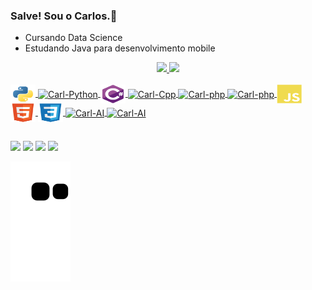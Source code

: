 ### Salve! Sou o Carlos.👋


- Cursando Data Science
- Estudando Java para desenvolvimento mobile


<div align="center">
  <a href="https://github.com/CarlosDevH">
  <img height="150em" src="https://github-readme-stats.vercel.app/api?username=CarlosDevH&show_icons=true&theme=&include_all_commits=true&count_private=true"/>
  <img height="150em" src="https://github-readme-stats.vercel.app/api/top-langs/?username=CarlosDevH&layout=compact&langs_count=7&theme="/>
</div>
 
 <div style="display: inline_block"><br>
  <img align="center" alt="Carl-Python" height="30" width="40" src="https://raw.githubusercontent.com/devicons/devicon/master/icons/python/python-original.svg">
  <img align="center" alt="Carl-Python" height="30" width="40" src="https://cdn.jsdelivr.net/gh/devicons/devicon/icons/django/django-plain.svg" />    
  <img align="center" alt="Carl-Csharp" height="30" width="40" src="https://raw.githubusercontent.com/devicons/devicon/master/icons/csharp/csharp-original.svg">
  <img align="center" alt="Carl-Cpp" height="30" width="40" src="https://cdn.jsdelivr.net/gh/devicons/devicon/icons/cplusplus/cplusplus-original.svg" />
  <img align="center" alt="Carl-php" height="30" width="40" 
    src="https://cdn.jsdelivr.net/gh/devicons/devicon/icons/php/php-plain.svg" />   
  <img align="center" alt="Carl-php" height="30" width="40"
    src="https://cdn.jsdelivr.net/gh/devicons/devicon/icons/java/java-original.svg" />
    <img align="center" alt="Carl-Js" height="30" width="40" src="https://raw.githubusercontent.com/devicons/devicon/master/icons/javascript/javascript-plain.svg">
  <img align="center" alt="Carl-HTML" height="30" width="40" src="https://raw.githubusercontent.com/devicons/devicon/master/icons/html5/html5-original.svg">
  <img align="center" alt="Carl-CSS" height="30" width="40" src="https://raw.githubusercontent.com/devicons/devicon/master/icons/css3/css3-original.svg">
  <img align="center" alt="Carl-AI" height="30" width="40" src="https://cdn.jsdelivr.net/gh/devicons/devicon/icons/illustrator/illustrator-plain.svg">
  <img align="center" alt="Carl-AI" height="30" width="40"
    src="https://cdn.jsdelivr.net/gh/devicons/devicon/icons/androidstudio/androidstudio-original.svg" />
          

  
          
    
</div>
  
  ##
 <div> 
  <a href="https://instagram.com/eh_u_carlitos" target="_blank"><img src="https://img.shields.io/badge/-Instagram-%23E4405F?style=for-the-badge&logo=instagram&logoColor=white" target="_blank"></a>
 <a href="https://discord.gg/kjCYQ4HB" target="_blank"><img src="https://img.shields.io/badge/Discord-7289DA?style=for-the-badge&logo=discord&logoColor=white" target="_blank"></a> 
  <a href = "mailto:carlosmagal.develoeper@gmail.com"><img src="https://img.shields.io/badge/-Gmail-%23333?style=for-the-badge&logo=gmail&logoColor=white" target="_blank"></a>
   <a href = "www.linkedin.com/in/carlos-magal"><img src="https://cdn.jsdelivr.net/gh/devicons/devicon/icons/linkedin/linkedin-original.svg" /></a>


   
 
![Snake animation](https://github.com/CarlosDevH/CarlosDevH/blob/output/github-contribution-grid-snake.svg)
 
</div>

